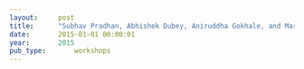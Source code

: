 ```yaml
---
layout:     post
title:      "Subhav Pradhan, Abhishek Dubey, Aniruddha Gokhale, and Martin Lehofer. Chariot: a domain specific language for extensible cyber-physical systems. In The 15th Workshop on Domain-Specific Modeling. Pittsburgh, Pennsylvania, United States, oct 2015."
date:       2015-01-01 00:00:01
year:       2015
pub_type:       workshops
---
```

